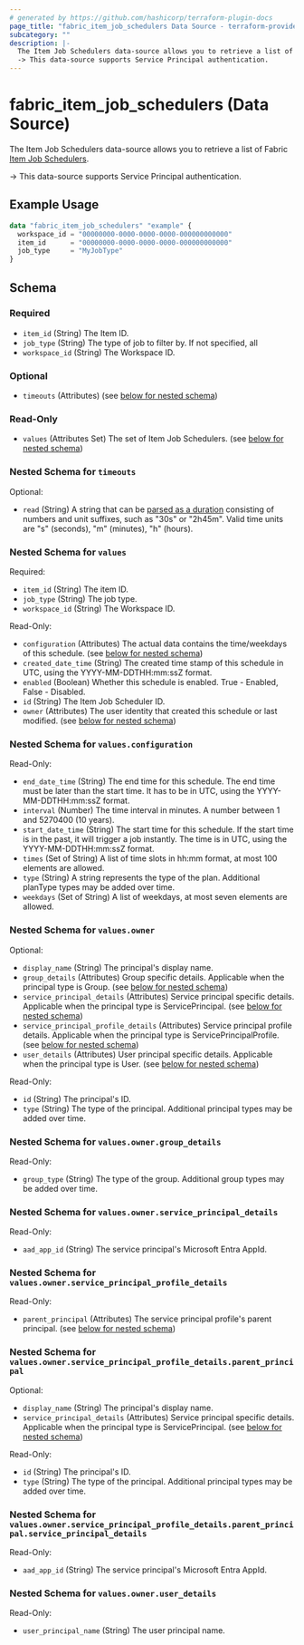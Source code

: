 ```yaml
---
# generated by https://github.com/hashicorp/terraform-plugin-docs
page_title: "fabric_item_job_schedulers Data Source - terraform-provider-fabric"
subcategory: ""
description: |-
  The Item Job Schedulers data-source allows you to retrieve a list of Fabric Item Job Schedulers https://learn.microsoft.com/rest/api/fabric/articles/.
  -> This data-source supports Service Principal authentication.
---
```


# fabric_item_job_schedulers (Data Source)

The Item Job Schedulers data-source allows you to retrieve a list of Fabric [Item Job Schedulers](https://learn.microsoft.com/rest/api/fabric/articles/).

-> This data-source supports Service Principal authentication.

## Example Usage

```terraform
data "fabric_item_job_schedulers" "example" {
  workspace_id = "00000000-0000-0000-0000-000000000000"
  item_id      = "00000000-0000-0000-0000-000000000000"
  job_type     = "MyJobType"
}
```

<!-- schema generated by tfplugindocs -->
## Schema

### Required

- `item_id` (String) The Item ID.
- `job_type` (String) The type of job to filter by. If not specified, all
- `workspace_id` (String) The Workspace ID.

### Optional

- `timeouts` (Attributes) (see [below for nested schema](#nestedatt--timeouts))

### Read-Only

- `values` (Attributes Set) The set of Item Job Schedulers. (see [below for nested schema](#nestedatt--values))

<a id="nestedatt--timeouts"></a>

### Nested Schema for `timeouts`

Optional:

- `read` (String) A string that can be [parsed as a duration](https://pkg.go.dev/time#ParseDuration) consisting of numbers and unit suffixes, such as "30s" or "2h45m". Valid time units are "s" (seconds), "m" (minutes), "h" (hours).

<a id="nestedatt--values"></a>

### Nested Schema for `values`

Required:

- `item_id` (String) The item ID.
- `job_type` (String) The job type.
- `workspace_id` (String) The Workspace ID.

Read-Only:

- `configuration` (Attributes) The actual data contains the time/weekdays of this schedule. (see [below for nested schema](#nestedatt--values--configuration))
- `created_date_time` (String) The created time stamp of this schedule in UTC, using the YYYY-MM-DDTHH:mm:ssZ format.
- `enabled` (Boolean) Whether this schedule is enabled. True - Enabled, False - Disabled.
- `id` (String) The Item Job Scheduler ID.
- `owner` (Attributes) The user identity that created this schedule or last modified. (see [below for nested schema](#nestedatt--values--owner))

<a id="nestedatt--values--configuration"></a>

### Nested Schema for `values.configuration`

Read-Only:

- `end_date_time` (String) The end time for this schedule. The end time must be later than the start time. It has to be in UTC, using the YYYY-MM-DDTHH:mm:ssZ format.
- `interval` (Number) The time interval in minutes. A number between 1 and 5270400 (10 years).
- `start_date_time` (String) The start time for this schedule. If the start time is in the past, it will trigger a job instantly. The time is in UTC, using the YYYY-MM-DDTHH:mm:ssZ format.
- `times` (Set of String) A list of time slots in hh:mm format, at most 100 elements are allowed.
- `type` (String) A string represents the type of the plan. Additional planType types may be added over time.
- `weekdays` (Set of String) A list of weekdays, at most seven elements are allowed.

<a id="nestedatt--values--owner"></a>

### Nested Schema for `values.owner`

Optional:

- `display_name` (String) The principal's display name.
- `group_details` (Attributes) Group specific details. Applicable when the principal type is Group. (see [below for nested schema](#nestedatt--values--owner--group_details))
- `service_principal_details` (Attributes) Service principal specific details. Applicable when the principal type is ServicePrincipal. (see [below for nested schema](#nestedatt--values--owner--service_principal_details))
- `service_principal_profile_details` (Attributes) Service principal profile details. Applicable when the principal type is ServicePrincipalProfile. (see [below for nested schema](#nestedatt--values--owner--service_principal_profile_details))
- `user_details` (Attributes) User principal specific details. Applicable when the principal type is User. (see [below for nested schema](#nestedatt--values--owner--user_details))

Read-Only:

- `id` (String) The principal's ID.
- `type` (String) The type of the principal. Additional principal types may be added over time.

<a id="nestedatt--values--owner--group_details"></a>

### Nested Schema for `values.owner.group_details`

Read-Only:

- `group_type` (String) The type of the group. Additional group types may be added over time.

<a id="nestedatt--values--owner--service_principal_details"></a>

### Nested Schema for `values.owner.service_principal_details`

Read-Only:

- `aad_app_id` (String) The service principal's Microsoft Entra AppId.

<a id="nestedatt--values--owner--service_principal_profile_details"></a>

### Nested Schema for `values.owner.service_principal_profile_details`

Read-Only:

- `parent_principal` (Attributes) The service principal profile's parent principal. (see [below for nested schema](#nestedatt--values--owner--service_principal_profile_details--parent_principal))

<a id="nestedatt--values--owner--service_principal_profile_details--parent_principal"></a>

### Nested Schema for `values.owner.service_principal_profile_details.parent_principal`

Optional:

- `display_name` (String) The principal's display name.
- `service_principal_details` (Attributes) Service principal specific details. Applicable when the principal type is ServicePrincipal. (see [below for nested schema](#nestedatt--values--owner--service_principal_profile_details--parent_principal--service_principal_details))

Read-Only:

- `id` (String) The principal's ID.
- `type` (String) The type of the principal. Additional principal types may be added over time.

<a id="nestedatt--values--owner--service_principal_profile_details--parent_principal--service_principal_details"></a>

### Nested Schema for `values.owner.service_principal_profile_details.parent_principal.service_principal_details`

Read-Only:

- `aad_app_id` (String) The service principal's Microsoft Entra AppId.

<a id="nestedatt--values--owner--user_details"></a>

### Nested Schema for `values.owner.user_details`

Read-Only:

- `user_principal_name` (String) The user principal name.
